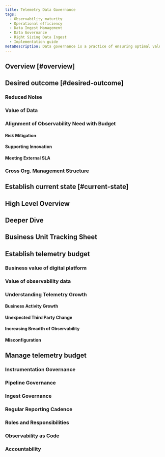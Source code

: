 ```yaml
---
title: Telemetry Data Governance
tags:
  - Observability maturity
  - Operational efficiency 
  - Data Ingest Management
  - Data Governance
  - Right Sizing Data Ingest
  - Implementation guide
metaDescription: Data governance is a practice of ensuring optimal value for telemetry data collected by an organization particulary a complex organization with numerous business units and working groups.
---
```


## Overview [#overview]

## Desired outcome [#desired-outcome]

### Reduced Noise
### Value of Data
### Alignment of Observability Need with Budget
#### Risk Mitigation
#### Supporting Innovation
#### Meeting External SLA
### Cross Org. Management Structure

## Establish current state [#current-state]

## High Level Overview
## Deeper Dive
## Business Unit Tracking Sheet

## Establish telemetry budget

### Business value of digital platform
### Value of observability data

### Understanding Telemetry Growth
#### Business Activity Growth
#### Unexpected Third Party Change
#### Increasing Breadth of Observability
#### Misconfiguration


## Manage telemetry budget

### Instrumentation Governance
### Pipeline Governance
### Ingest Governance
### Regular Reporting Cadence
### Roles and Responsibilities
### Observability as Code
### Accountability


